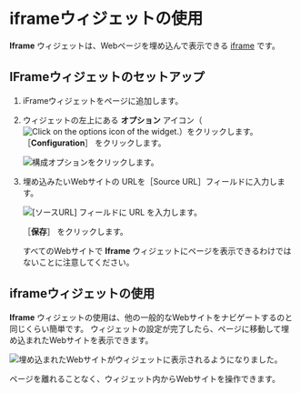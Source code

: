 # iframeウィジェットの使用

**Iframe** ウィジェットは、Webページを埋め込んで表示できる [iframe](https://www.w3schools.com/html/html_iframe.asp) です。

## IFrameウィジェットのセットアップ

1. iFrameウィジェットをページに追加します。

1. ウィジェットの左上にある **オプション** アイコン（![Click on the options icon of the widget.](../../../images/icon-app-options.png)）をクリックします。 ［**Configuration**］ をクリックします。

    ![構成オプションをクリックします。](iframe-widget/images/02.png)

1. 埋め込みたいWebサイトの URLを［Source URL］フィールドに入力します。

   ![ [ソースURL] フィールドに URL を入力します。](iframe-widget/images/03.png)

   ［**保存**］ をクリックします。

   すべてのWebサイトで **Iframe** ウィジェットにページを表示できるわけではないことに注意してください。

## iframeウィジェットの使用

**Iframe** ウィジェットの使用は、他の一般的なWebサイトをナビゲートするのと同じくらい簡単です。 ウィジェットの設定が完了したら、ページに移動して埋め込まれたWebサイトを表示できます。

![埋め込まれたWebサイトがウィジェットに表示されるようになりました。](iframe-widget/images/04.png)

ページを離れることなく、ウィジェット内からWebサイトを操作できます。
